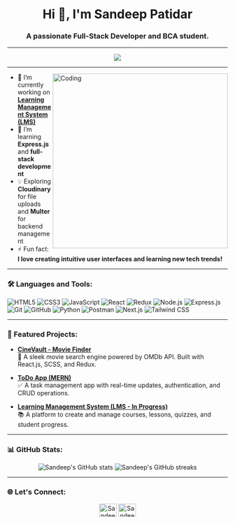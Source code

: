<h1 align="center">Hi 👋, I'm Sandeep Patidar</h1>
<h3 align="center">A passionate Full-Stack Developer and BCA student.</h3>

---

<p align="center">
  <img src="https://readme-typing-svg.herokuapp.com?color=%2336BCF7&lines=Frontend+Developer;MERN+Stack+Enthusiast;React.js+%7C+Node.js+%7C+Express.js+%7C+MongoDB;Always+Learning+%F0%9F%93%9A" />
</p>

---

<img align="right" alt="Coding" width="400" src="https://media.giphy.com/media/L8K62iTDkzGX6/giphy.gif">

- 🔭 I’m currently working on **[Learning Management System (LMS)](https://github.com/sandeep-ptdr/lms-project)**  
- 🌱 I’m learning **Express.js** and **full-stack development**  
- 💡 Exploring **Cloudinary** for file uploads and **Multer** for backend management  
- ⚡ Fun fact: **I love creating intuitive user interfaces and learning new tech trends!**

---

### 🛠️ Languages and Tools:

![HTML5](https://img.shields.io/badge/HTML5-E34F26?style=for-the-badge&logo=html5&logoColor=white)
![CSS3](https://img.shields.io/badge/CSS3-1572B6?style=for-the-badge&logo=css3&logoColor=white)
![JavaScript](https://img.shields.io/badge/JavaScript-F7DF1E?style=for-the-badge&logo=javascript&logoColor=black)
![React](https://img.shields.io/badge/React-61DAFB?style=for-the-badge&logo=react&logoColor=black)
![Redux](https://img.shields.io/badge/Redux-764ABC?style=for-the-badge&logo=redux&logoColor=white)
![Node.js](https://img.shields.io/badge/Node.js-339933?style=for-the-badge&logo=nodedotjs&logoColor=white)
![Express.js](https://img.shields.io/badge/Express.js-000000?style=for-the-badge&logo=express&logoColor=white)
![Git](https://img.shields.io/badge/Git-F05032?style=for-the-badge&logo=git&logoColor=white)
![GitHub](https://img.shields.io/badge/GitHub-181717?style=for-the-badge&logo=github&logoColor=white)
![Python](https://img.shields.io/badge/Python-3776AB?style=for-the-badge&logo=python&logoColor=white)
![Postman](https://img.shields.io/badge/Postman%20-E34F26?style=for-the-badge&logo=Postman&logoColor=white)
![Next.js](https://img.shields.io/badge/Next.js-000000?style=for-the-badge&logo=nextdotjs&logoColor=white)
![Tailwind CSS](https://img.shields.io/badge/Tailwind%20CSS-38B2AC?style=for-the-badge&logo=tailwind-css&logoColor=white)



---

### 🌟 Featured Projects:
- **[CineVault - Movie Finder](https://cinevault-movie-finder.vercel.app/)**  
  🎥 A sleek movie search engine powered by OMDb API. Built with React.js, SCSS, and Redux.  
  

- **[ToDo App (MERN)](https://listify-111.vercel.app/)**  
  ✅ A task management app with real-time updates, authentication, and CRUD operations.  
   

- **[Learning Management System (LMS - In Progress)](https://github.com/sandeep-ptdr/lms-project)**  
  📚 A platform to create and manage courses, lessons, quizzes, and student progress.  
   
---

### 📊 GitHub Stats:
<p align="center">
  <img src="https://github-readme-stats.vercel.app/api?username=sandeep-ptdr&show_icons=true&theme=radical" alt="Sandeep's GitHub stats" />
  <img src="https://github-readme-streak-stats.herokuapp.com/?user=sandeep-ptdr&theme=radical" alt="Sandeep's GitHub streaks"/>
</p>

---

### 🌐 Let's Connect:
<p align="center">
  <a href="https://www.linkedin.com/in/sandeeppatidar11"><img align="center" src="https://cdn-icons-png.flaticon.com/512/174/174857.png" alt="Sandeep Patidar | LinkedIn" height="30" width="40" /></a>
  <a href="https://github.com/sandeep-ptdr"><img align="center" src="https://cdn-icons-png.flaticon.com/512/25/25231.png" alt="Sandeep Patidar | GitHub" height="30" width="40" /></a>
</p>
